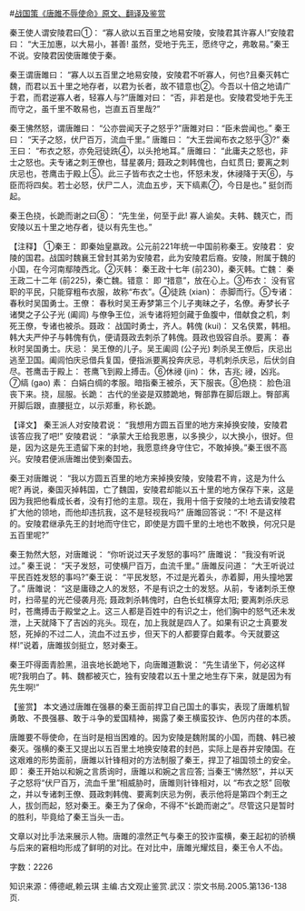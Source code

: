 #[战国策《唐雎不辱使命》原文、翻译及鉴赏](https://www.vrrw.net/wx/14044.html)

秦王使人谓安陵君曰①： “寡人欲以五百里之地易安陵，安陵君其许寡人!”安陵君曰： “大王加惠，以大易小，甚善! 虽然，受地于先王，愿终守之，弗敢易。”秦王不说。安陵君因使唐雎使于秦。

秦王谓唐雎曰： “寡人以五百里之地易安陵，安陵君不听寡人，何也?且秦灭韩亡魏，而君以五十里之地存者，以君为长者，故不错意也②。今吾以十倍之地请广于君，而君逆寡人者，轻寡人与?”唐雎对曰： “否，非若是也。安陵君受地于先王而守之，虽千里不敢易也，岂直五百里哉?”

秦王怫然怒，谓唐雎曰： “公亦尝闻天子之怒乎?”唐雎对曰：“臣未尝闻也。” 秦王曰： “天子之怒，伏尸百万，流血千里。” 唐雎曰： “大王尝闻布衣之怒乎③?” 秦王曰： “布衣之怒，亦免冠徒跣④，以头抢地耳。” 唐雎曰： “此庸夫之怒也，非士之怒也。夫专诸之刺王僚也，彗星袭月; 聂政之刺韩傀也，白虹贯日; 要离之刺庆忌也，苍鹰击于殿上⑤。此三子皆布衣之士也，怀怒未发，休祲降于天⑥，与臣而将四矣。若士必怒，伏尸二人，流血五步，天下缟素⑦，今日是也。” 挺剑而起。

秦王色挠，长跪而谢之曰⑧： “先生坐，何至于此! 寡人谕矣。夫韩、魏灭亡，而安陵以五十里之地存者，徒以有先生也。”

【注释】 ①秦王： 即秦始皇嬴政。公元前221年统一中国前称秦王。安陵君： 安陵的国君。战国时魏襄王曾封其弟为安陵君，此为安陵君后裔。安陵，附属于魏的小国，在今河南鄢陵西北。②灭韩： 秦王政十七年 (前230)，秦灭韩。亡魏： 秦王政二十二年 (前225)，秦亡魏。错意： 即 “措意”，放在心上。③布衣： 没有官职的平民，只能穿粗布衣服，故称“布衣”。④徒跣 (xian)： 赤脚而行。⑤专诸： 春秋时吴国勇士。王僚： 春秋时吴王寿梦第三个儿子夷昧之子，名僚。寿梦长子诸樊之子公子光 (阖闾) 与僚争王位，派专诸将短剑藏于鱼腹中，借献食之机，刺死王僚，专诸也被杀。聂政： 战国时勇士，齐人。韩傀 (kui)： 又名侠累，韩相。韩大夫严仲子与韩傀有仇，便请聂政去刺杀了韩傀。聂政也毁容自杀。要离： 春秋时吴国勇士。庆忌： 吴王僚的儿子。吴王阖闾 (公子光) 刺杀吴王僚后，庆忌出逃至卫国。阖闾怕庆忌借兵复国，便指派要离投奔庆忌，寻机刺杀庆忌，后伏剑自尽。苍鹰击于殿上： 苍鹰飞到殿上搏击。⑥休祲 (jin)： 休，吉兆; 祲，凶兆。⑦缟 (gao) 素： 白娟白绸的孝服。暗指秦王被杀，天下服丧。⑧色挠： 脸色沮丧下来。挠，屈服。长跪： 古代的坐姿是双膝跪地，臀部靠在脚后跟上。臀部离开脚后跟，直腰挺立，以示郑重，称长跪。



【译文】 秦王派人对安陵君说： “我想用方圆五百里的地方来掉换安陵，安陵君该答应我了吧!” 安陵君说： “承蒙大王给我恩惠，以多换少，以大换小，很好。但是，因为这是先王遗留下来的封地，我愿意终身守住它，不敢掉换。”秦王很不高兴。安陵君便派唐雎出使到秦国去。

秦王对唐雎说： “我以方圆五百里的地方来掉换安陵，安陵君不肯，这是为什么呢? 再说，秦国灭掉韩国，亡了魏国，安陵君却能以五十里的地方保存下来，这是因为我把他看成长者，没有打他的主意。现在，我用十倍于安陵的土地去请安陵君扩大他的领地，而他却违抗我，这不是轻视我吗?” 唐雎回答说：“不! 不是这样的。安陵君继承先王的封地而守住它，即使是方圆千里的土地也不敢换，何况只是五百里呢?”

秦王勃然大怒，对唐雎说： “你听说过天子发怒的事吗?” 唐雎说： “我没有听说过。” 秦王说： “天子发怒，可使横尸百万，血流千里。” 唐雎反问道： “大王听说过平民百姓发怒的事吗?”秦王说： “平民发怒，不过是光着头，赤着脚，用头撞地罢了。” 唐雎说： “这是庸碌之人的发怒，不是有识之士的发怒。从前，专诸刺杀王僚时，扫帚星的光芒侵袭月亮; 聂政刺杀韩傀时，白色长虹横穿太阳; 要离刺杀庆忌时，苍鹰搏击于殿堂之上。这三人都是百姓中的有识之士，他们胸中的怒气还未发泄，上天就降下了吉凶的兆头。现在，加上我就是四人了。如果有识之士真要发怒，死掉的不过二人，流血不过五步，但天下的人都要穿白戴孝。今天就要这样!”说着，唐雎拔剑挺立，怒对秦王。

秦王吓得面青脸黑，沮丧地长跪地下，向唐雎道歉说： “先生请坐下，何必这样呢?我明白了。韩、魏都被灭亡，独有安陵君以五十里之地生存下来，就是因为有先生啊!”

【鉴赏】 本文通过唐雎在强暴的秦王面前捍卫自己国土的事实，表现了唐雎机智勇敢、不畏强暴、敢于斗争的爱国精神，揭露了秦王横蛮狡诈、色厉内荏的本质。

唐雎要不辱使命，在当时是相当困难的。因为安陵是魏附属的小国，而魏、韩已被秦灭。强横的秦王又提出以五百里土地换安陵君的封邑，实际上是吞并安陵国。在这艰难的形势面前，唐雎以针锋相对的方法制服了秦王，捍卫了祖国领土的安全。即： 秦王开始以和婉之言质询时，唐雎以和婉之言应答; 当秦王“怫然怒”，并以天子之怒将“伏尸百万，流血千里”相威胁时，唐雎则针锋相对，以 “布衣之怒” 回敬之，并以专诸刺王僚、聂政刺韩傀、要离刺庆忌为例，表示他将是第四个刺王之人，拔剑而起，怒对秦王。秦王为了保命，不得不“长跪而谢之”。尽管这只是暂时的胜利，毕竟给了秦王当头一击。

文章以对比手法来展示人物。唐雎的凛然正气与秦王的狡诈蛮横，秦王起初的骄横与后来的窘相均形成了鲜明的对比。在对比中，唐雎光耀炫目，秦王令人不齿。

字数：2226

知识来源：傅德岷,赖云琪 主编.古文观止鉴赏.武汉：崇文书局.2005.第136-138页.

